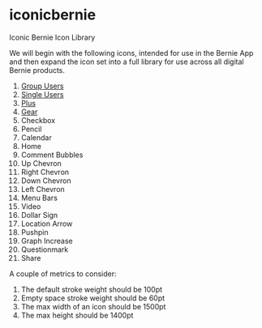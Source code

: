 # iconicbernie

Iconic Bernie Icon Library

We will begin with the following icons, intended for use in the Bernie App and then expand the icon set into a full library for use across all digital Bernie products.

1. [Group Users](groupIcon.svg)
2. [Single Users](profileIcon.svg)
3. [Plus](plusIcon.svg)
4. [Gear](gearIcon.svg)
5. Checkbox
6. Pencil
7. Calendar
8. Home
9. Comment Bubbles
10. Up Chevron
11. Right Chevron
12. Down Chevron
13. Left Chevron
14. Menu Bars
15. Video
16. Dollar Sign
17. Location Arrow
18. Pushpin
19. Graph Increase
20. Questionmark
21. Share

A couple of metrics to consider:

1. The default stroke weight should be 100pt
2. Empty space stroke weight should be 60pt
3. The max width of an icon should be 1500pt
4. The max height should be 1400pt
